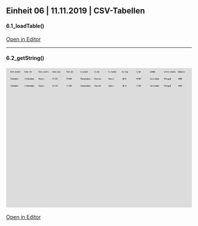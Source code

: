 ## Einheit 06 | 11.11.2019 | CSV-Tabellen

#### 6.1_loadTable()

[Open in Editor](https://editor.p5js.org/drmarzipan/sketches/ch1NXIy64)

---

#### 6.2_getString()

![Image_6.2](media/6.2.png)

[Open in Editor](https://editor.p5js.org/drmarzipan/sketches/N848pitsv)
